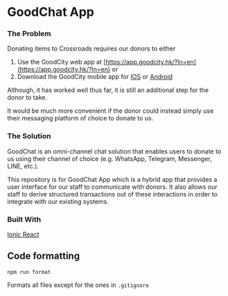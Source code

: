 # GoodChat App
### The Problem
Donating items to Crossroads requires our donors to either

1. Use the GoodCity web app at [https://app.goodcity.hk/?ln=en](https://app.goodcity.hk/?ln=en) or
2. Download the GoodCity mobile app for [IOS](https://apps.apple.com/us/app/goodcity-hk/id1012253845) or [Android](https://play.google.com/store/apps/details?id=hk.goodcity.app&hl=en_US&gl=US)

Although, it has worked well thus far, it is still an additional step for the donor to take.

It would be much more convenient if the donor could instead simply use their messaging platform of choice to donate to us.

### The Solution
GoodChat is an omni-channel chat solution that enables users to donate to us using their channel of choice (e.g. WhatsApp, Telegram, Messenger, LINE, etc.). 

This repository is for GoodChat App which is a hybrid app that provides a user interface for our staff to communicate with donors. It also allows our staff to derive structured transactions out of these interactions in order to integrate with our existing systems.

### Built With
[Ionic React](https://ionicframework.com/docs/react)

## Code formatting
```
npm run format
```
Formats all files except for the ones in `.gitignore`
